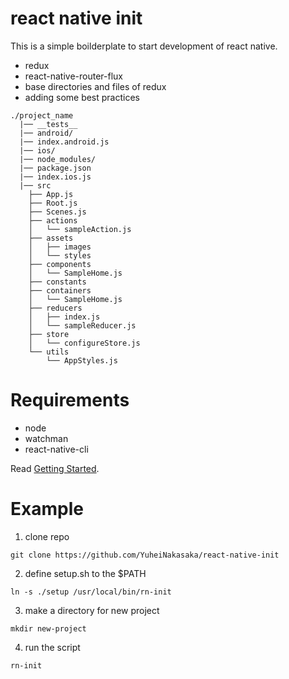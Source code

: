 # react native init

This is a simple boilderplate to start development of react native.

- redux
- react-native-router-flux
- base directories and files of redux
- adding some best practices

```
./project_name
  |── __tests__
  |── android/
  |── index.android.js
  |── ios/
  |── node_modules/
  |── package.json
  |── index.ios.js
  |── src
    ├── App.js
    ├── Root.js
    ├── Scenes.js
    ├── actions
    │   └── sampleAction.js
    ├── assets
    │   ├── images
    │   └── styles
    ├── components
    │   └── SampleHome.js
    ├── constants
    ├── containers
    │   └── SampleHome.js
    ├── reducers
    │   ├── index.js
    │   └── sampleReducer.js
    ├── store
    │   └── configureStore.js
    └── utils
        └── AppStyles.js
```

# Requirements

- node
- watchman
- react-native-cli

Read [Getting Started](https://facebook.github.io/react-native/docs/getting-started.html).

# Example

1) clone repo

```
git clone https://github.com/YuheiNakasaka/react-native-init
```
2) define setup.sh to the $PATH


```
ln -s ./setup /usr/local/bin/rn-init
```

3) make a directory for new project

```
mkdir new-project
```

4) run the script

```
rn-init
```
